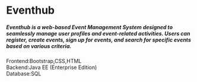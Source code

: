 # Eventhub
##### Eventhub is a web-based Event Management System designed to seamlessly manage user profiles and event-related activities. Users can register, create events, sign up for events, and search for specific events based on various criteria.<br>
Frontend:Bootstrap,CSS,HTML <br>
Backend:Java EE (Enterprise Edition)<br>
Database:SQL



